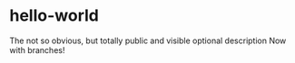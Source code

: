 # hello-world
The not so obvious, but totally public and visible optional description
Now with branches!
